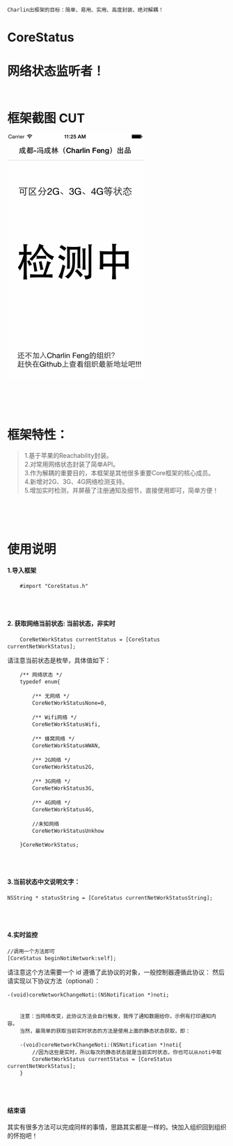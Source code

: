 
    Charlin出框架的目标：简单、易用、实用、高度封装、绝对解耦！

# CoreStatus
   网络状态监听者！
<br />
<br /><br />
框架截图   CUT
===============
![image](./CoreStatus/show.gif)<br />

<br /><br /><br />

框架特性：
===============
>1.基于苹果的Reachability封装。<br />
>2.对常用网络状态封装了简单API。<br />
>3.作为解耦的重要目的，本框架是其他很多重要Core框架的核心成员。<br />
>4.新增对2G、3G、4G网络检测支持。<br />
>5.增加实时检测，并屏蔽了注册通知及细节，直接使用即可，简单方便！<br />

<br /><br /><br />

使用说明
===============
#### 1.导入框架

        #import "CoreStatus.h"

<br/><br/>
#### 2. 获取网络当前状态: 当前状态，非实时

        CoreNetWorkStatus currentStatus = [CoreStatus currentNetWorkStatus];
        
请注意当前状态是枚举，具体值如下：

        /** 网络状态 */
        typedef enum{
            
            /** 无网络 */
            CoreNetWorkStatusNone=0,
            
            /** Wifi网络 */
            CoreNetWorkStatusWifi,
            
            /** 蜂窝网络 */
            CoreNetWorkStatusWWAN,
            
            /** 2G网络 */
            CoreNetWorkStatus2G,
            
            /** 3G网络 */
            CoreNetWorkStatus3G,
            
            /** 4G网络 */
            CoreNetWorkStatus4G,
            
            //未知网络
            CoreNetWorkStatusUnkhow
        
        }CoreNetWorkStatus;

<br/><br/>
#### 3.当前状态中文说明文字：

    NSString * statusString = [CoreStatus currentNetWorkStatusString];


<br/><br/>
#### 4.实时监控

    //调用一个方法即可
    [CoreStatus beginNotiNetwork:self];

请注意这个方法需要一个 id<CoreStatusProtocol> 遵循了此协议的对象，一般控制器遵循此协议：
然后请实现以下协议方法（optional）：

    -(void)coreNetworkChangeNoti:(NSNotification *)noti;
    

        注意：当网络改变，此协议方法会自行触发，我传了通知数据给你，示例有打印通知内容。
        当然，最简单的获取当前实时状态的方法是使用上面的静态状态获取，即：
        
        -(void)coreNetworkChangeNoti:(NSNotification *)noti{
            //因为这些是实时，所以每次的静态状态就是当前实时状态，你也可以从noti中取
            CoreNetWorkStatus currentStatus = [CoreStatus currentNetWorkStatus];
        }

<br/><br/>

#### 结束语
其实有很多方法可以完成同样的事情，思路其实都是一样的。快加入组织回到组织的怀抱吧！
<br/><br/>
